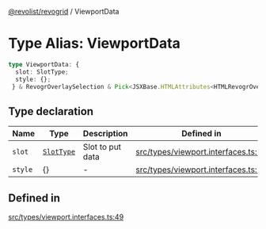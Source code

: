 [@revolist/revogrid](README.md) / ViewportData

# Type Alias: ViewportData

```ts
type ViewportData: {
  slot: SlotType;
  style: {};
 } & RevogrOverlaySelection & Pick<JSXBase.HTMLAttributes<HTMLRevogrOverlaySelectionElement>, "ref"> & Pick<JSXBase.HTMLAttributes<HTMLRevogrDataElement>, "ref"> & RevogrData;
```

## Type declaration

| Name | Type | Description | Defined in |
| ------ | ------ | ------ | ------ |
| `slot` | [`SlotType`](TypeAlias.SlotType.md) | Slot to put data | [src/types/viewport.interfaces.ts:51](https://github.com/revolist/revogrid/blob/e3c4d102f429c82d34023490b300d210ef8d9573/src/types/viewport.interfaces.ts#L51) |
| `style` | \{\} | - | [src/types/viewport.interfaces.ts:52](https://github.com/revolist/revogrid/blob/e3c4d102f429c82d34023490b300d210ef8d9573/src/types/viewport.interfaces.ts#L52) |

## Defined in

[src/types/viewport.interfaces.ts:49](https://github.com/revolist/revogrid/blob/e3c4d102f429c82d34023490b300d210ef8d9573/src/types/viewport.interfaces.ts#L49)
